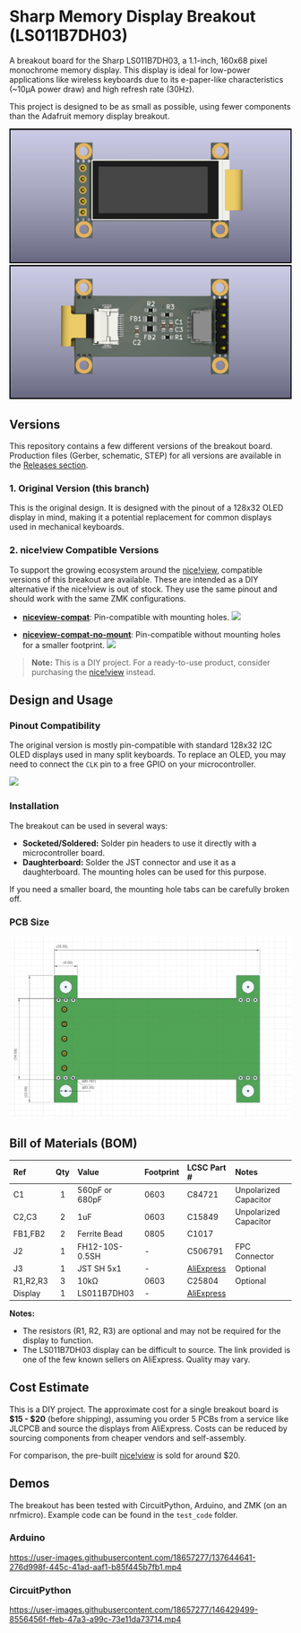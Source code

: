 # Sharp Memory Display Breakout (LS011B7DH03)

A breakout board for the Sharp LS011B7DH03, a 1.1-inch, 160x68 pixel monochrome memory display. This display is ideal for low-power applications like wireless keyboards due to its e-paper-like characteristics (~10µA power draw) and high refresh rate (30Hz).

This project is designed to be as small as possible, using fewer components than the Adafruit memory display breakout.

![](img/sharp_memory_display-1.png)
![](img/sharp_memory_display-2.png)

## Versions

This repository contains a few different versions of the breakout board. Production files (Gerber, schematic, STEP) for all versions are available in the [Releases section](https://github.com/karnadii/sharp_memory_display_breakout/releases).

### 1. Original Version (this branch)

This is the original design. It is designed with the pinout of a 128x32 OLED display in mind, making it a potential replacement for common displays used in mechanical keyboards.

### 2. nice!view Compatible Versions

To support the growing ecosystem around the [nice!view](https://nicekeyboards.com/nice-view), compatible versions of this breakout are available. These are intended as a DIY alternative if the nice!view is out of stock. They use the same pinout and should work with the same ZMK configurations.

- **[niceview-compat](https://github.com/karnadii/sharp_memory_display_breakout/tree/niceview-compat)**: Pin-compatible with mounting holes.
  ![](https://user-images.githubusercontent.com/18657277/194873657-1129d21d-75bb-4b89-be37-b34f9244c195.png)

- **[niceview-compat-no-mount](https://github.com/karnadii/sharp_memory_display_breakout/tree/niceview-compat-no-mount)**: Pin-compatible without mounting holes for a smaller footprint.
  ![](https://user-images.githubusercontent.com/18657277/194879312-87c62482-2db9-4534-9033-acd872659235.png)

> **Note:** This is a DIY project. For a ready-to-use product, consider purchasing the [nice!view](https://nicekeyboards.com/nice-view) instead.

## Design and Usage

### Pinout Compatibility

The original version is mostly pin-compatible with standard 128x32 I2C OLED displays used in many split keyboards. To replace an OLED, you may need to connect the `CLK` pin to a free GPIO on your microcontroller.

![](https://cdn.discordapp.com/attachments/920911115414814751/921093724509962290/IMG_20210911_230619.jpg)

### Installation

The breakout can be used in several ways:
- **Socketed/Soldered:** Solder pin headers to use it directly with a microcontroller board.
- **Daughterboard:** Solder the JST connector and use it as a daughterboard. The mounting holes can be used for this purpose.

If you need a smaller board, the mounting hole tabs can be carefully broken off.

### PCB Size

![](img/size.png)

## Bill of Materials (BOM)

| Ref | Qty | Value | Footprint | LCSC Part # | Notes |
|:--- |:---:|:------|:----------|:------------|:------|
| C1 | 1 | 560pF or 680pF | 0603 | C84721 | Unpolarized Capacitor |
| C2,C3 | 2 | 1uF | 0603 | C15849 | Unpolarized Capacitor |
| FB1,FB2 | 2 | Ferrite Bead | 0805 | C1017 | |
| J2 | 1 | FH12-10S-0.5SH | - | C506791 | FPC Connector |
| J3 | 1 | JST SH 5x1 | - | [AliExpress](https://www.aliexpress.com/item/1005003131441676.html) | Optional |
| R1,R2,R3 | 3 | 10kΩ | 0603 | C25804 | Optional |
| Display | 1 | LS011B7DH03 | - | [AliExpress](https://aliexpress.com/item/1005001809102193.html) | |

**Notes:**
- The resistors (R1, R2, R3) are optional and may not be required for the display to function.
- The LS011B7DH03 display can be difficult to source. The link provided is one of the few known sellers on AliExpress. Quality may vary.

## Cost Estimate

This is a DIY project. The approximate cost for a single breakout board is **$15 - $20** (before shipping), assuming you order 5 PCBs from a service like JLCPCB and source the displays from AliExpress. Costs can be reduced by sourcing components from cheaper vendors and self-assembly.

For comparison, the pre-built [nice!view](https://nicekeyboards.com/nice-view) is sold for around $20.

## Demos

The breakout has been tested with CircuitPython, Arduino, and ZMK (on an nrfmicro). Example code can be found in the `test_code` folder.

### Arduino
https://user-images.githubusercontent.com/18657277/137644641-276d998f-445c-41ad-aaf1-b85f445b7fb1.mp4

### CircuitPython
https://user-images.githubusercontent.com/18657277/146429499-8556456f-ffeb-47a3-a99c-73e11da73714.mp4

